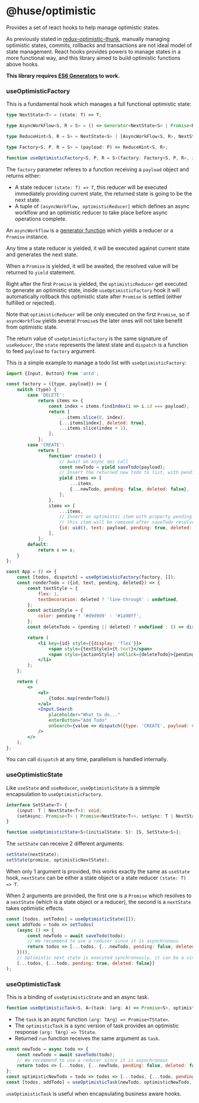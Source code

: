 # @huse/optimistic

Provides a set of react hooks to help manage optimistic states.

As previously stated in [redux-optimistic-thunk](https://github.com/ecomfe/redux-optimistic-thunk#why-this-middleware), manually managing optimistic states, commits, rollbacks and transactions are not ideal model of state management. React hooks provides powers to manage states in a more functional way, and this library aimed to build optimistic functions above hooks.

**This library requires [ES6 Generators](https://caniuse.com/#feat=es6-generators) to work.**

### useOptimisticFactory

This is a fundamental hook which manages a full functional optimistic state:

```typescript
type NextState<T> = (state: T) => T;

type AsyncWorkFlow<S, R = S> = () => Generator<NextState<S> | Promise<R>, void, R>;

type ReduceHint<S, R = S> = NextState<S> | [AsyncWorkFlow<S, R>, NextState<S>];

type Factory<S, P, R = S> = (payload: P) => ReduceHint<S, R>;

function useOptimisticFactory<S, P, R = S>(factory: Factory<S, P, R>, initialState: S): [S, (paylod: P) => void];
```

The `factory` parameter referes to a function receiving a `payload` object and returns either:

- A state reducer `(state: T) => T`, this reducer will be executed immediately providing current state, the returned state is going to be the next state.
- A tuple of `[asyncWorkflow, optimisticReducer]` which defines an async workflow and an optimistic reducer to take place before async operations complete.

An `asyncWorkflow` is a [generator function](https://developer.mozilla.org/en-US/docs/Web/JavaScript/Reference/Statements/function*) which yields a reducer or a `Promise` instance.

Any time a state reducer is yielded, it will be executed against current state and generates the next state.

When a `Promise` is yielded, it will be awaited, the resolved value will be returned to `yield` statement.

Right after the first `Promise` is yielded, the `optimisticReducer` get executed to generate an optimistic state, inside `useOptimisticFactory` hook it will automatically rollback this optimistic state after `Promise` is settled (either fulfilled or rejected).

Note that `optimisticReducer` will be only executed on the first `Promise`, so if `asyncWorkflow` yields several `Promise`s the later ones will not take benefit from optimistic state.

The return value of `useOptimisticFactory` is the same signature of `useReducer`, the `state` represents the latest state and `dispatch` is a function to feed `payload` to `factory` argument.

This is a simple example to manage a todo list with `useOptimisticFactory`:

```jsx
import {Input, Button} from 'antd';

const factory = ({type, payload}) => {
    switch (type) {
        case 'DELETE':
            return items => {
                const index = items.findIndex(i => i.id === payload);
                return [
                    ...items.slice(0, index),
                    {...items[index], deleted: true},
                    ...items.slice(index + 1),
                ];
            };
        case 'CREATE':
            return [
                function* create() {
                    // Await an async api call
                    const newTodo = yield saveTodo(payload);
                    // Insert the returned new todo to list, with pending set to false
                    yield items => [
                        ...items,
                        {...newTodo, pending: false, deleted: false},
                    ];
                },
                items => [
                    ...items,
                    // Insert an optimistic item with property pending set to true,
                    // this item will be removed after saveTodo resolves
                    {id: uid(), text: payload, pending: true, deleted: false},
                ],
            ];
        default:
            return s => s;
    }
};

const App = () => {
    const [todos, dispatch] = useOptimisticFactory(factory, []);
    const renderTodo = ({id, text, pending, deleted}) => {
        const textStyle = {
            flex: 1,
            textDecoration: deleted ? 'line-through' : undefined,
        };
        const actionStyle = {
            color: pending ? '#d9d9d9' : '#1a90ff',
        };
        const deleteTodo = (pending || deleted) ? undefined : () => dispatch({type: 'DELETE', paylaod: id});

        return (
            <li key={id} style={{display: 'flex'}}>
                <span style={textStyle}>{t.text}</span>
                <span style={actionStyle} onClick={deleteTodo}>{pending ? 'pending' : 'delete'}</span>
            </li>
        );
    };

    return (
        <>
            <ul>
                {todos.map(renderTodo)}
            </ul>
            <Input.Search
                placeholder="What to do..."
                enterButton="Add Todo"
                onSearch={value => dispatch({type: 'CREATE', payload: value})}
            />
        </>
    );
};
```

You can call `dispatch` at any time, parallelism is handled internally.

### useOptimisticState

Like `useState` and `useReducer`, `useOptimisticState` is a simmple encapsulation to `useOptimisticFactory`.

```typescript
interface SetState<T> {
    (input: T | NextState<T>): void;
    (setAsync: Promise<T> | Promise<NextState<T>>, setSync: T | NextState<T>): void;
}

function useOptimisticState<S>(initialState: S): [S, SetState<S>];
```

The `setState` can receive 2 different arguments:

```js
setState(nextState);
setState(promise, optimisticNextState);
```

When only 1 argument is provided, this works exactly the same as `useState` hook, `nextState` can be either a state object or a state reducer `(state: T) => T`.

When 2 arguments are provided, the first one is a `Promise` which resolves to a `nextState` (which is a state object or a reducer), the second is a `nextState` takes optimistic effects.

```js
const [todos, setTodos] = useOptimisticState([]);
const addTodo = todo => setTodos(
    (async () => {
        const newTodo = await saveTodo(todo);
        // We recommend to use a reducer since it is asynchronous
        return todos => [...todos, {...newTodo, pending: false, deleted: false}];
    })(),
    // Optimistic next state is executed synchronously, it can be a single state object
    [...todos, {...todo, pending: true, deleted: false}]
);
```

### useOptimisticTask

This is a binding of `useOptimisticState` and an async task.

```typescript
function useOptimisticTask<S, A>(task: (arg: A) => Promise<S>, optimisticTask: (arg: A) => S, initialState: S);
```

- The `task` is an async function `(arg: TArg) => Promise<TState>`.
- The `optimisticTask` is a sync version of task provides an optimistic response `(arg: TArg) => TState`.
- Returned `run` function receives the same argument as `task`.

```js
const newTodo = async todo => {
    const newTodo = await saveTodo(todo);
    // We recommend to use a reducer since it is asynchronous
    return todos => [...todos, {...newTodo, pending: false, deleted: false}];
};
const optimisticNewTodo = todo => todos => [...todos, {...todo, pending: true, deleted: false}];
const [todos, addTodo] = useOptimisticTask(newTodo, optimisticNewTodo, []);
```

`useOptimisticTask` is useful when encapsulating business aware hooks.
